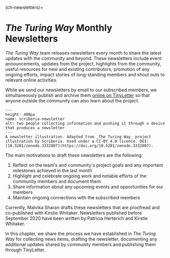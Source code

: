 (ch-newsletters)=
# _The Turing Way_ Monthly Newsletters

_The Turing Way_ team releases newsletters every month to share the latest updates with the community and beyond.
These newsletters include event announcements, updates from the project, highlights from the community, useful resources for new and existing contributors, promotion of any ongoing efforts, impact stories of long-standing members and shout outs to relevant online activities.

While we send our newsletters by email to our subscribed members, we simultaneously publish and archive them [online on TinyLetter](https://tinyletter.com/TuringWay/archive) so that anyone outside the community can also learn about the project.

```{figure} ../figures/scriberia-newsletter.png
---
height: 400px
name: scriberia-newsletter
alt: two people collecting information and pushing it through a device that produces a newsletter
---
A newsletter illustration. Adapted from _The Turing Way_ project illustration by Scriberia. Used under a CC-BY 4.0 licence. DOI: [10.5281/zenodo.3332807](https://doi.org/10.5281/zenodo.3332807).
```

The main motivations to draft these newsletters are the following:
1. Reflect on the team's and community's project goals and any important milestones achieved in the last month
2. Highlight and celebrate ongoing work and notable efforts of the community members and document them
3. Share information about any upcoming events and opportunities for our members
4. Maintain ongoing connections with the subscribed members

Currently, Malvika Sharan drafts these newsletters that are proofread and co-published with Kirstie Whitaker.
Newsletters published before September 2020 have been written by Patricia Herterich and Kirstie Whitaker.

In this chapter, we share the process we have established in _The Turing Way_ for collecting news items, drafting the newsletter, documenting any additional updates shared by community members and publishing them through TinyLetter.

